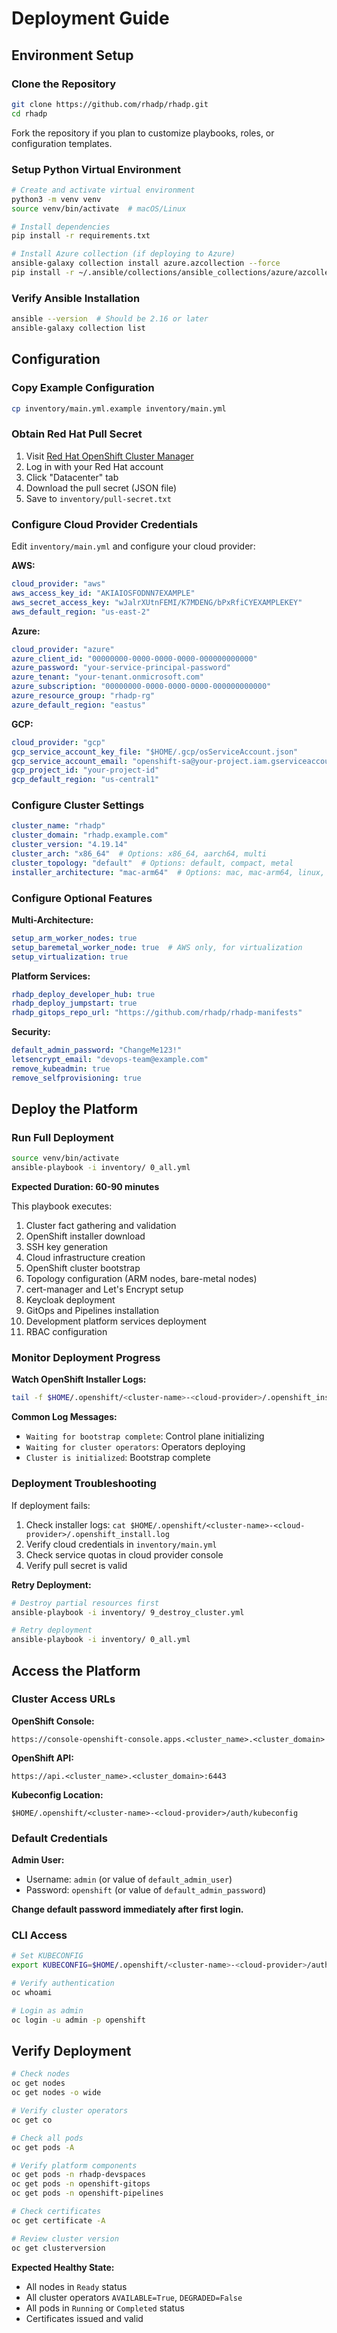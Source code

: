 # Deployment Guide

## Environment Setup

### Clone the Repository

```bash
git clone https://github.com/rhadp/rhadp.git
cd rhadp
```

Fork the repository if you plan to customize playbooks, roles, or configuration templates.

### Setup Python Virtual Environment

```bash
# Create and activate virtual environment
python3 -m venv venv
source venv/bin/activate  # macOS/Linux

# Install dependencies
pip install -r requirements.txt

# Install Azure collection (if deploying to Azure)
ansible-galaxy collection install azure.azcollection --force
pip install -r ~/.ansible/collections/ansible_collections/azure/azcollection/requirements.txt
```

### Verify Ansible Installation

```bash
ansible --version  # Should be 2.16 or later
ansible-galaxy collection list
```

## Configuration

### Copy Example Configuration

```bash
cp inventory/main.yml.example inventory/main.yml
```

### Obtain Red Hat Pull Secret

1. Visit [Red Hat OpenShift Cluster Manager](https://console.redhat.com/openshift/create)
2. Log in with your Red Hat account
3. Click "Datacenter" tab
4. Download the pull secret (JSON file)
5. Save to `inventory/pull-secret.txt`

### Configure Cloud Provider Credentials

Edit `inventory/main.yml` and configure your cloud provider:

**AWS:**
```yaml
cloud_provider: "aws"
aws_access_key_id: "AKIAIOSFODNN7EXAMPLE"
aws_secret_access_key: "wJalrXUtnFEMI/K7MDENG/bPxRfiCYEXAMPLEKEY"
aws_default_region: "us-east-2"
```

**Azure:**
```yaml
cloud_provider: "azure"
azure_client_id: "00000000-0000-0000-0000-000000000000"
azure_password: "your-service-principal-password"
azure_tenant: "your-tenant.onmicrosoft.com"
azure_subscription: "00000000-0000-0000-0000-000000000000"
azure_resource_group: "rhadp-rg"
azure_default_region: "eastus"
```

**GCP:**
```yaml
cloud_provider: "gcp"
gcp_service_account_key_file: "$HOME/.gcp/osServiceAccount.json"
gcp_service_account_email: "openshift-sa@your-project.iam.gserviceaccount.com"
gcp_project_id: "your-project-id"
gcp_default_region: "us-central1"
```

### Configure Cluster Settings

```yaml
cluster_name: "rhadp"
cluster_domain: "rhadp.example.com"
cluster_version: "4.19.14"
cluster_arch: "x86_64"  # Options: x86_64, aarch64, multi
cluster_topology: "default"  # Options: default, compact, metal
installer_architecture: "mac-arm64"  # Options: mac, mac-arm64, linux, linux-arm64
```

### Configure Optional Features

**Multi-Architecture:**
```yaml
setup_arm_worker_nodes: true
setup_baremetal_worker_node: true  # AWS only, for virtualization
setup_virtualization: true
```

**Platform Services:**
```yaml
rhadp_deploy_developer_hub: true
rhadp_deploy_jumpstart: true
rhadp_gitops_repo_url: "https://github.com/rhadp/rhadp-manifests"
```

**Security:**
```yaml
default_admin_password: "ChangeMe123!"
letsencrypt_email: "devops-team@example.com"
remove_kubeadmin: true
remove_selfprovisioning: true
```

## Deploy the Platform

### Run Full Deployment

```bash
source venv/bin/activate
ansible-playbook -i inventory/ 0_all.yml
```

**Expected Duration: 60-90 minutes**

This playbook executes:
1. Cluster fact gathering and validation
2. OpenShift installer download
3. SSH key generation
4. Cloud infrastructure creation
5. OpenShift cluster bootstrap
6. Topology configuration (ARM nodes, bare-metal nodes)
7. cert-manager and Let's Encrypt setup
8. Keycloak deployment
9. GitOps and Pipelines installation
10. Development platform services deployment
11. RBAC configuration

### Monitor Deployment Progress

**Watch OpenShift Installer Logs:**
```bash
tail -f $HOME/.openshift/<cluster-name>-<cloud-provider>/.openshift_install.log
```

**Common Log Messages:**
- `Waiting for bootstrap complete`: Control plane initializing
- `Waiting for cluster operators`: Operators deploying
- `Cluster is initialized`: Bootstrap complete

### Deployment Troubleshooting

If deployment fails:

1. Check installer logs: `cat $HOME/.openshift/<cluster-name>-<cloud-provider>/.openshift_install.log`
2. Verify cloud credentials in `inventory/main.yml`
3. Check service quotas in cloud provider console
4. Verify pull secret is valid

**Retry Deployment:**
```bash
# Destroy partial resources first
ansible-playbook -i inventory/ 9_destroy_cluster.yml

# Retry deployment
ansible-playbook -i inventory/ 0_all.yml
```

## Access the Platform

### Cluster Access URLs

**OpenShift Console:**
```
https://console-openshift-console.apps.<cluster_name>.<cluster_domain>
```

**OpenShift API:**
```
https://api.<cluster_name>.<cluster_domain>:6443
```

**Kubeconfig Location:**
```
$HOME/.openshift/<cluster-name>-<cloud-provider>/auth/kubeconfig
```

### Default Credentials

**Admin User:**
- Username: `admin` (or value of `default_admin_user`)
- Password: `openshift` (or value of `default_admin_password`)

**Change default password immediately after first login.**

### CLI Access

```bash
# Set KUBECONFIG
export KUBECONFIG=$HOME/.openshift/<cluster-name>-<cloud-provider>/auth/kubeconfig

# Verify authentication
oc whoami

# Login as admin
oc login -u admin -p openshift
```

## Verify Deployment

```bash
# Check nodes
oc get nodes
oc get nodes -o wide

# Verify cluster operators
oc get co

# Check all pods
oc get pods -A

# Verify platform components
oc get pods -n rhadp-devspaces
oc get pods -n openshift-gitops
oc get pods -n openshift-pipelines

# Check certificates
oc get certificate -A

# Review cluster version
oc get clusterversion
```

**Expected Healthy State:**
- All nodes in `Ready` status
- All cluster operators `AVAILABLE=True`, `DEGRADED=False`
- All pods in `Running` or `Completed` status
- Certificates issued and valid
